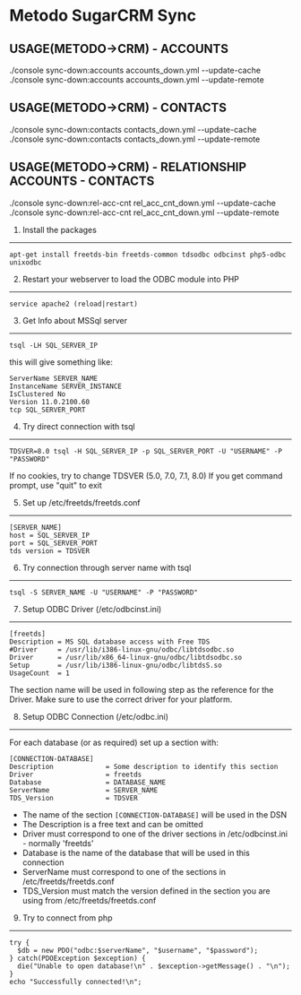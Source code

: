 Metodo SugarCRM Sync
=====================


USAGE(METODO->CRM) - ACCOUNTS
-----------------
./console sync-down:accounts accounts_down.yml --update-cache
./console sync-down:accounts accounts_down.yml --update-remote


USAGE(METODO->CRM) - CONTACTS
-----------------
./console sync-down:contacts contacts_down.yml --update-cache
./console sync-down:contacts contacts_down.yml --update-remote


USAGE(METODO->CRM) - RELATIONSHIP ACCOUNTS - CONTACTS
-----------------------------------------
./console sync-down:rel-acc-cnt rel_acc_cnt_down.yml --update-cache
./console sync-down:rel-acc-cnt rel_acc_cnt_down.yml --update-remote






1) Install the packages
---------------------
    apt-get install freetds-bin freetds-common tdsodbc odbcinst php5-odbc unixodbc
    
2) Restart your webserver to load the ODBC module into PHP
---------------------------------------------------------
    service apache2 (reload|restart)
    
3) Get Info about MSSql server
-------------------------------
    tsql -LH SQL_SERVER_IP
    
this will give something like:

    ServerName SERVER_NAME
    InstanceName SERVER_INSTANCE
    IsClustered No
    Version 11.0.2100.60
    tcp SQL_SERVER_PORT
      
4) Try direct connection with tsql
--------------------------------
    TDSVER=8.0 tsql -H SQL_SERVER_IP -p SQL_SERVER_PORT -U "USERNAME" -P "PASSWORD"
    
If no cookies, try to change TDSVER (5.0, 7.0, 7.1, 8.0)
If you get command prompt, use "quit" to exit
    


5) Set up /etc/freetds/freetds.conf
---------------------------------
    [SERVER_NAME]
    host = SQL_SERVER_IP
    port = SQL_SERVER_PORT
    tds version = TDSVER
    
    
6) Try connection through server name with tsql
-----------------------------------------------
    tsql -S SERVER_NAME -U "USERNAME" -P "PASSWORD"
  
7) Setup ODBC Driver (/etc/odbcinst.ini)
------------------------------------------------
    [freetds]
    Description = MS SQL database access with Free TDS
    #Driver     = /usr/lib/i386-linux-gnu/odbc/libtdsodbc.so
    Driver      = /usr/lib/x86_64-linux-gnu/odbc/libtdsodbc.so
    Setup       = /usr/lib/i386-linux-gnu/odbc/libtdsS.so
    UsageCount  = 1
  
The section name will be used in following step as the reference for the Driver. 
Make sure to use the correct driver for your platform.
 
8) Setup ODBC Connection (/etc/odbc.ini)
-----------------------------------------
For each database (or as required) set up a section with:

    [CONNECTION-DATABASE]
    Description             = Some description to identify this section
    Driver                  = freetds
    Database                = DATABASE_NAME
    ServerName              = SERVER_NAME
    TDS_Version             = TDSVER
    
  - The name of the section `[CONNECTION-DATABASE]` will be used in the DSN
  - The Description is a free text and can be omitted
  - Driver must correspond to one of the driver sections in /etc/odbcinst.ini - normally 'freetds'
  - Database is the name of the database that will be used in this connection
  - ServerName must correspond to one of the sections in /etc/freetds/freetds.conf
  - TDS_Version must match the version defined in the section you are using from /etc/freetds/freetds.conf



9) Try to connect from php
-----------------------------------------
    try {
      $db = new PDO("odbc:$serverName", "$username", "$password");
    } catch(PDOException $exception) {
      die("Unable to open database!\n" . $exception->getMessage() . "\n");
    }
    echo "Successfully connected!\n";
    
